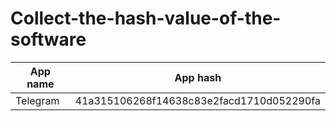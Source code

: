 # Collect-the-hash-value-of-the-software

| App name  | App hash |
| ------------- | ------------- |
| Telegram  | 41a315106268f14638c83e2facd1710d052290fa  |
